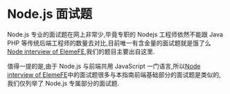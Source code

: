 # Node.js 面试题

Node.js 专业的面试题在网上非常少,毕竟专职的 Nodejs 工程师依然不能跟 Java PHP 等传统后端工程师的数量去对比,目前唯一有含金量的面试题就是饿了么[Node interview of ElemeFE](https://github.com/ElemeFE/node-interview),我们的题目主要出自这里.

值得一提的是,由于 Node.js 与前端共用 JavaScript 一门语言,所以[Node interview of ElemeFE](https://github.com/ElemeFE/node-interview)中的面试题很多与本指南前端基础部分的面试题是类似的,我们仅列举了 Node.js 专属部分的面试题.
